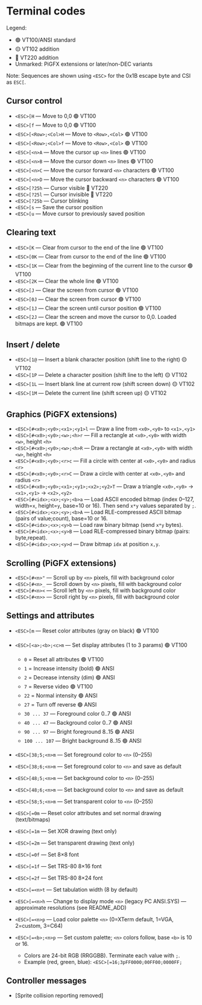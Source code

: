 # Terminal codes

Legend:

- 🟢 VT100/ANSI standard
- 🟡 VT102 addition
- 🔷 VT220 addition
- Unmarked: PiGFX extensions or later/non-DEC variants

Note: Sequences are shown using `<ESC>` for the 0x1B escape byte and CSI as `ESC[`.

## Cursor control

- `<ESC>[H` — Move to 0,0 🟢 VT100
- `<ESC>[f` — Move to 0,0 🟢 VT100
- `<ESC>[<Row>;<Col>H` — Move to `<Row>,<Col>` 🟢 VT100
- `<ESC>[<Row>;<Col>f` — Move to `<Row>,<Col>` 🟢 VT100
- `<ESC>[<n>A` — Move the cursor up `<n>` lines 🟢 VT100
- `<ESC>[<n>B` — Move the cursor down `<n>` lines 🟢 VT100
- `<ESC>[<n>C` — Move the cursor forward `<n>` characters 🟢 VT100
- `<ESC>[<n>D` — Move the cursor backward `<n>` characters 🟢 VT100
- `<ESC>[?25h` — Cursor visible 🔷 VT220
- `<ESC>[?25l` — Cursor invisible 🔷 VT220
- `<ESC>[?25b` — Cursor blinking
- `<ESC>[s` — Save the cursor position
- `<ESC>[u` — Move cursor to previously saved position

## Clearing text

- `<ESC>[K` — Clear from cursor to the end of the line 🟢 VT100
- `<ESC>[0K` — Clear from cursor to the end of the line 🟢 VT100
- `<ESC>[1K` — Clear from the beginning of the current line to the cursor 🟢 VT100
- `<ESC>[2K` — Clear the whole line 🟢 VT100
- `<ESC>[J` — Clear the screen from cursor 🟢 VT100
- `<ESC>[0J` — Clear the screen from cursor 🟢 VT100
- `<ESC>[1J` — Clear the screen until cursor position 🟢 VT100
- `<ESC>[2J` — Clear the screen and move the cursor to 0,0. Loaded bitmaps are kept. 🟢 VT100

## Insert / delete

- `<ESC>[1@` — Insert a blank character position (shift line to the right) 🟡 VT102
- `<ESC>[1P` — Delete a character position (shift line to the left) 🟡 VT102
- `<ESC>[1L` — Insert blank line at current row (shift screen down) 🟡 VT102
- `<ESC>[1M` — Delete the current line (shift screen up) 🟡 VT102

## Graphics (PiGFX extensions)

- `<ESC>[#<x0>;<y0>;<x1>;<y1>l` — Draw a line from `<x0>,<y0>` to `<x1>,<y1>`
- `<ESC>[#<x0>;<y0>;<w>;<h>r` — Fill a rectangle at `<x0>,<y0>` with width `<w>`, height `<h>`
- `<ESC>[#<x0>;<y0>;<w>;<h>R` — Draw a rectangle at `<x0>,<y0>` with width `<w>`, height `<h>`
- `<ESC>[#<x0>;<y0>;<r>c` — Fill a circle with center at `<x0>,<y0>` and radius `<r>`
- `<ESC>[#<x0>;<y0>;<r>C` — Draw a circle with center at `<x0>,<y0>` and radius `<r>`
- `<ESC>[#<x0>;<y0>;<x1>;<y1>;<x2>;<y2>T` — Draw a triangle `<x0>,<y0>` → `<x1>,<y1>` → `<x2>,<y2>`
- `<ESC>[#<idx>;<x>;<y>;<b>a` — Load ASCII encoded bitmap (index 0–127, width=`x`, height=`y`, base=10 or 16). Then send `x*y` values separated by `;`.
- `<ESC>[#<idx>;<x>;<y>;<b>A` — Load RLE-compressed ASCII bitmap (pairs of value;count), base=10 or 16.
- `<ESC>[#<idx>;<x>;<y>b` — Load raw binary bitmap (send `x*y` bytes).
- `<ESC>[#<idx>;<x>;<y>B` — Load RLE-compressed binary bitmap (pairs: byte,repeat).
- `<ESC>[#<idx>;<x>;<y>d` — Draw bitmap `idx` at position `x,y`.

## Scrolling (PiGFX extensions)

- `<ESC>[#<n>"` — Scroll up by `<n>` pixels, fill with background color
- `<ESC>[#<n>_` — Scroll down by `<n>` pixels, fill with background color
- `<ESC>[#<n><` — Scroll left by `<n>` pixels, fill with background color
- `<ESC>[#<n>>` — Scroll right by `<n>` pixels, fill with background color

## Settings and attributes

- `<ESC>[m` — Reset color attributes (gray on black) 🟢 VT100
- `<ESC>[<a>;<b>;<c>m` — Set display attributes (1 to 3 params) 🟢 VT100
  - `0` = Reset all attributes 🟢 VT100
  - `1` = Increase intensity (bold) 🟢 ANSI
  - `2` = Decrease intensity (dim) 🟢 ANSI
  - `7` = Reverse video 🟢 VT100
  - `22` = Normal intensity 🟢 ANSI
  - `27` = Turn off reverse 🟢 ANSI
  - `30 ... 37` — Foreground color 0..7 🟢 ANSI
  - `40 ... 47` — Background color 0..7 🟢 ANSI
  - `90 ... 97` — Bright foreground 8..15 🟢 ANSI
  - `100 ... 107` — Bright background 8..15 🟢 ANSI

- `<ESC>[38;5;<n>m` — Set foreground color to `<n>` (0–255)
- `<ESC>[38;6;<n>m` — Set foreground color to `<n>` and save as default
- `<ESC>[48;5;<n>m` — Set background color to `<n>` (0–255)
- `<ESC>[48;6;<n>m` — Set background color to `<n>` and save as default
- `<ESC>[58;5;<n>m` — Set transparent color to `<n>` (0–255)

- `<ESC>[=0m` — Reset color attributes and set normal drawing (text/bitmaps)
- `<ESC>[=1m` — Set XOR drawing (text only)
- `<ESC>[=2m` — Set transparent drawing (text only)
- `<ESC>[=0f` — Set 8×8 font
- `<ESC>[=1f` — Set TRS-80 8×16 font
- `<ESC>[=2f` — Set TRS-80 8×24 font
- `<ESC>[=<n>t` — Set tabulation width (8 by default)
- `<ESC>[=<n>h` — Change to display mode `<n>` (legacy PC ANSI.SYS) — approximate resolutions (see README_ADD)
- `<ESC>[=<n>p` — Load color palette `<n>` (0=XTerm default, 1=VGA, 2=custom, 3=C64)
- `<ESC>[=<b>;<n>p` — Set custom palette; `<n>` colors follow, base `<b>` is 10 or 16.
  - Colors are 24-bit RGB (RRGGBB). Terminate each value with `;`.
  - Example (red, green, blue): `<ESC>[=16;3pFF0000;00FF00;0000FF;`

## Controller messages

- [Sprite collision reporting removed]
